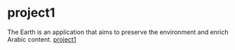 # project1
The Earth is an application that aims to preserve the environment and enrich Arabic content.
[project1](https://miro.com/app/board/uXjVPOz5yI0=/?share_link_id=615390782398)

